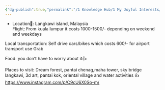 ```yaml
---
{"dg-publish":true,"permalink":"/1 Knowledge Hub/1 My Joyful Interests/Travel/Malasiya/","noteIcon":""}
---
```


- Location📍: Langkawi island, Malaysia  
Flight: From kuala lumpur it costs 1000-1500/- depending on weekend and weekdays  
  
Local transportation: Self drive cars/bikes which costs 600/- for airport transport use Grab  
  
Food: you don’t have to worry about it👍  
  
Places to visit: Dream forest, pantai chenag,maha tower, sky bridge langkawi, 3d art, pantai kok, oriental village and water activities 👍
	https://www.instagram.com/p/C9cU6X0So-m/